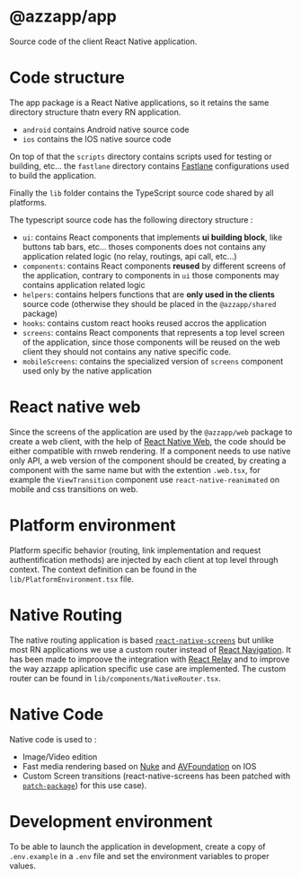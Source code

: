 # @azzapp/app

Source code of the client React Native application.

# Code structure

The app package is a React Native applications, so it retains the same directory structure thatn every RN application.

- `android` contains Android native source code
- `ios` contains the IOS native source code

On top of that the `scripts` directory contains scripts used for testing or building, etc... the `fastlane` directory contains [Fastlane](https://fastlane.tools/) configurations used to build the application.

Finally the `lib` folder contains the TypeScript source code shared by all platforms. 

The typescript source code has the following directory structure : 
- `ui`: contains React components that implements **ui building block**, like buttons tab bars, etc... thoses components does not contains any application related logic (no relay, routings, api call, etc...)
- `components`: contains React components **reused** by different screens of the application, contrary to components in `ui` those components may contains application related logic
- `helpers`: contains helpers functions that are **only used in the clients** source code (otherwise they should be placed in the `@azzapp/shared` package)
- `hooks`: contains custom react hooks reused accros the application
- `screens`: contains React components that represents a top level screen of the application, since those components will be reused on the web client they should not contains any native specific code.
- `mobileScreens`: contains the specialized version of `screens` component used only by the native application


# React native web 

Since the screens of the application are used by the `@azzapp/web` package to create a web client, with the help of [React Native Web](https://necolas.github.io/react-native-web/), the code should be either compatible with rnweb rendering.
If a component needs to use native only API, a web version of the component should be created, by creating a component with the same name but with the extention `.web.tsx`, for example the `ViewTransition` component use `react-native-reanimated` on mobile and css transitions on web.

# Platform environment

Platform specific behavior (routing, link implementation and request authentification methods) are injected by each client at top level through context. The context definition can be found in the `lib/PlatformEnvironment.tsx` file.

# Native Routing

The native routing application is based [`react-native-screens`](https://github.com/software-mansion/react-native-screens) but unlike most RN applications we use a custom router instead of [React Navigation](https://reactnavigation.org/). It has been made to improove the integration with [React Relay](https://relay.dev/) and to improve the way azzapp aplication specific use case are implemented.
The custom router can be found in `lib/components/NativeRouter.tsx`.

# Native Code

Native code is used to : 
- Image/Video edition 
- Fast media rendering based on [Nuke](https://github.com/kean/Nuke) and [AVFoundation](https://developer.apple.com/av-foundation/) on IOS
- Custom Screen transitions (react-native-screens has been patched with [`patch-package`](https://www.npmjs.com/package/patch-package)) for this use case).


# Development environment

To be able to launch the application in development, create a copy of `.env.example` in a `.env` file and set the environment variables to proper values.